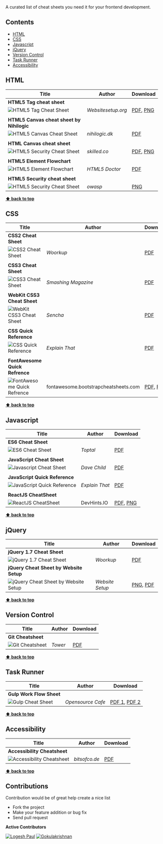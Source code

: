 A curated list of cheat sheets you need it for your frontend development.

## Contents

- [HTML](#html)
- [CSS](#css)
- [Javascript](#javascript)
- [jQuery](#jquery)
- [Version Control](#version-control)
- [Task Runner](#task-runner)
- [Accessibility](#accessibility)

HTML
----
| Title                          | Author | Download |
| ------------------------------ | ------ | ---------|
| **HTML5 Tag cheat sheet**      |        |          |
| ![HTML5 Tag Cheat Sheet](https://raw.githubusercontent.com/logeshpaul/Frontend-Cheat-Sheets/master/images/html5-cheatsheet-preview.png "HTML5 Tag Cheat Sheet") | _Websitesetup.org_ | [PDF](https://raw.githubusercontent.com/logeshpaul/Frontend-Cheat-Sheets/master/download/HTML5-cheat-sheet.pdf), [PNG](https://raw.githubusercontent.com/logeshpaul/Frontend-Cheat-Sheets/master/download/html5-cheat-sheet.png) |
|                                |        |          |
| **HTML5 Canvas cheat sheet by Nihilogic**   |        |          |
| ![HTML5 Canvas Cheat Sheet](https://raw.githubusercontent.com/logeshpaul/Frontend-Cheat-Sheets/master/images/html5-canvas-cheat-sheet-preview.png "Canvas Cheat Sheet") | _nihilogic.dk_ | [PDF](https://raw.githubusercontent.com/logeshpaul/Frontend-Cheat-Sheets/master/download/HTML5_Canvas_Cheat_Sheet.pdf) |
|                                |        |          |
| **HTML Canvas cheat sheet** |        |          |
| ![HTML5 Security Cheat Sheet](https://raw.githubusercontent.com/logeshpaul/Frontend-Cheat-Sheets/master/images/html5-canvas-cheat-sheet.png "Canvas Cheat Sheet") | _skilled.co_ | [PDF](https://raw.githubusercontent.com/logeshpaul/Frontend-Cheat-Sheets/master/download/HTML_Canvas_Cheatsheet.pdf), [PNG](https://raw.githubusercontent.com/logeshpaul/Frontend-Cheat-Sheets/master/download/HTML_Canvas_Cheatsheet.png) |
|                                |        |          |
| **HTML5 Element Flowchart**    |        |          |
| ![HTML5 Element Flowchart](https://raw.githubusercontent.com/logeshpaul/Frontend-Cheat-Sheets/master/images/HTML5-flow-chart-preview.png "HTML5 Element Flowchart") | _HTML5 Doctor_ | [PDF](https://raw.githubusercontent.com/logeshpaul/Frontend-Cheat-Sheets/master/download/html5-flowchart.pdf) |
|                                |        |          |
| **HTML5 Security cheat sheet** |        |          |
| ![HTML5 Security Cheat Sheet](https://raw.githubusercontent.com/logeshpaul/Frontend-Cheat-Sheets/master/images/HTML5-Security-Cheat-Sheet-preview.png "HTML5 Security Cheat Sheet") | _owasp_ | [PNG](https://raw.githubusercontent.com/logeshpaul/Frontend-Cheat-Sheets/master/download/HTML5-Security-Cheat-Sheet.png) |

**[⬆ back to top](#contents)**

CSS
---
| Title                       | Author | Download |
| --------------------------- | ------ | ---------|
| **CSS2 Cheat Sheet**        |        |          |
| ![CSS2 Cheat Sheet](https://raw.githubusercontent.com/logeshpaul/Frontend-Cheat-Sheets/master/images/css2-cheatsheet-preview.png "CSS2 Cheat Sheet") | _Woorkup_ | [PDF](https://raw.githubusercontent.com/logeshpaul/Frontend-Cheat-Sheets/master/download/CSS2-Visual-Cheat-Sheet.pdf) |
|                             |        |          |
| **CSS3 Cheat Sheet**        |        |          |
| ![CSS3 Cheat Sheet](https://raw.githubusercontent.com/logeshpaul/Frontend-Cheat-Sheets/master/images/css3-cheatsheet-preview.png "CSS3 Cheat Sheet") | _Smashing Magazine_ | [PDF](https://raw.githubusercontent.com/logeshpaul/Frontend-Cheat-Sheets/master/download/css3-cheat-sheet.pdf) |
|                             |        |          |
| **WebKit CSS3 Cheat Sheet** |        |          |
| ![WebKit CSS3 Cheat Sheet](https://raw.githubusercontent.com/logeshpaul/Frontend-Cheat-Sheets/master/images/webkit-css3-cheat-sheet.png "WebKit CSS3 Cheat Sheet") | _Sencha_ | [PDF](https://raw.githubusercontent.com/logeshpaul/Frontend-Cheat-Sheets/master/download/webkit-css3-cheat-sheet.pdf) |
|                             |        |          |
| **CSS Quick Reference**     |        |          |
| ![CSS Quick Reference](https://raw.githubusercontent.com/logeshpaul/Frontend-Cheat-Sheets/master/images/css-quick-reference.png "CSS Quick Reference") | _Explain That_ | [PDF](https://raw.githubusercontent.com/logeshpaul/Frontend-Cheat-Sheets/master/download/css-quick-reference.pdf) |
|                             |        |          |
| **FontAwesome Quick Refrence**     |        |          |
| ![FontAwesome Quick Refrence](https://raw.githubusercontent.com/djraval/Frontend-Cheat-Sheets/master/images/FontAwesome.png "FontAwesome Quick Refrence") | fontawesome.bootstrapcheatsheets.com | [PDF](https://github.com/djraval/Frontend-Cheat-Sheets/raw/master/download/FontAwesome.pdf), [PNG](https://raw.githubusercontent.com/djraval/Frontend-Cheat-Sheets/master/images/FontAwesome.png) |

**[⬆ back to top](#contents)**

Javascript
----------
| Title                           | Author | Download |
| ------------------------------- | ------ | ---------|
| **ES6 Cheat Sheet**             |        |          |
| ![ES6 Cheat Sheet](https://raw.githubusercontent.com/logeshpaul/Frontend-Cheat-Sheets/master/images/es6-cheat-sheet-preview.png "ES6 Cheat Sheet") | _Toptal_ | [PDF](https://raw.githubusercontent.com/logeshpaul/Frontend-Cheat-Sheets/master/download/es6-cheat-sheet.pdf) |
|                                 |        |          |
| **JavaScript Cheat Sheet**      |        |          |
| ![Javascript Cheat Sheet](https://raw.githubusercontent.com/logeshpaul/Frontend-Cheat-Sheets/master/images/javascript-cheatsheet-preview.png "Javascript Cheat Sheet") | _Dave Child_ | [PDF](https://raw.githubusercontent.com/logeshpaul/Frontend-Cheat-Sheets/master/download/javascript-cheat-sheet.pdf) |
|                                 |        |          |
| **JavaScript Quick Reference**  |        |          |
| ![JavaScript Quick Reference](https://raw.githubusercontent.com/logeshpaul/Frontend-Cheat-Sheets/master/images/javscript-quick-reference.png "JavaScript Quick Reference") | _Explain That_ | [PDF](https://raw.githubusercontent.com/logeshpaul/Frontend-Cheat-Sheets/master/download/javascript-quick-reference.pdf) |
|                             |        |          |
| **ReactJS CheatSheet**     |        |          |
| ![ReactJS CheatSheet](https://raw.githubusercontent.com/djraval/Frontend-Cheat-Sheets/master/images/ReactJS.png "ReactJS CheatSheet") | DevHints.IO | [PDF](https://github.com/djraval/Frontend-Cheat-Sheets/raw/master/download/ReactJS.pdf), [PNG](https://raw.githubusercontent.com/djraval/Frontend-Cheat-Sheets/master/images/ReactJS.png) |

**[⬆ back to top](#contents)**

jQuery
------
| Title                           | Author | Download |
| ------------------------------- | ------ | ---------|
| **jQuery 1.7 Cheat Sheet**      |        |          |
| ![jQuery 1.7 Cheat Sheet](https://raw.githubusercontent.com/logeshpaul/Frontend-Cheat-Sheets/master/images/jquery-1.7-cheatsheet-preview.png "jQuery 1.7 Cheat Sheet") | _Woorkup_ | [PDF](https://raw.githubusercontent.com/logeshpaul/Frontend-Cheat-Sheets/master/download/jQuery-1.7-Visual-Cheat-Sheet.pdf) |
| **jQuery Cheat Sheet by Website Setup**  |        |          |
| ![jQuery Cheat Sheet by Website Setup](https://raw.githubusercontent.com/logeshpaul/Frontend-Cheat-Sheets/master/images/jquery-cheatsheet-website-setup-preview.png "jQuery Cheat Sheet by Website Setup") | _Website Setup_ | [PNG](https://raw.githubusercontent.com/logeshpaul/Frontend-Cheat-Sheets/master/download/Jquery-Cheat-Sheet-WSU.png), [PDF](https://raw.githubusercontent.com/logeshpaul/Frontend-Cheat-Sheets/master/download/jquery-cheat-sheet-wsu.pdf) |

**[⬆ back to top](#contents)**

Version Control
---------------
| Title                    | Author | Download |
| ------------------------ | ------ | ---------|
| **Git Cheatsheet** |        |          |
| ![Git Cheatsheet](https://raw.githubusercontent.com/logeshpaul/Frontend-Cheat-Sheets/master/images/git-cheatsheet-preview.png "Git Cheatsheet") | _Tower_ | [PDF](https://raw.githubusercontent.com/logeshpaul/Frontend-Cheat-Sheets/master/download/Git-CheatSheet.pdf) |

**[⬆ back to top](#contents)**

Task Runner
-----------
| Title                    | Author | Download |
| ------------------------ | ------ | ---------|
| **Gulp Work Flow Sheet** |        |          |
| ![Gulp Cheat Sheet](https://raw.githubusercontent.com/logeshpaul/Frontend-Cheat-Sheets/master/images/gulp-js-preview.png "Gulp Cheat Sheet") | _Opensource Cafe_ | [PDF 1](https://raw.githubusercontent.com/logeshpaul/Frontend-Cheat-Sheets/master/download/gulp-js-p1.pdf), [PDF 2](https://raw.githubusercontent.com/logeshpaul/Frontend-Cheat-Sheets/master/download/gulp-js-p2.pdf) |

**[⬆ back to top](#contents)**

Accessibility
-------------
| Title                    | Author | Download |
| ------------------------ | ------ | ---------|
| **Accessibility Cheatsheet** |        |          |
| ![Accessibility Cheatsheet](https://raw.githubusercontent.com/logeshpaul/Frontend-Cheat-Sheets/master/images/accessibility-cheatsheet-preview.png "Accessibility Cheatsheet") | _bitsofco.de_ | [PDF](https://raw.githubusercontent.com/logeshpaul/Frontend-Cheat-Sheets/master/download/The-Accessibility-Cheatsheet.pdf) |

**[⬆ back to top](#contents)**

Contributions
-------------
Contribution would be of great help create a nice list

* Fork the project
* Make your feature addition or bug fix
* Send pull request

**Active Contributors**

[![Logesh Paul](https://avatars3.githubusercontent.com/u/41541?v=3&s=72)](https://github.com/logeshpaul) [![Gokulakrishnan](https://avatars0.githubusercontent.com/u/2944237?v=3&s=72)](https://github.com/gokulkrishh)
